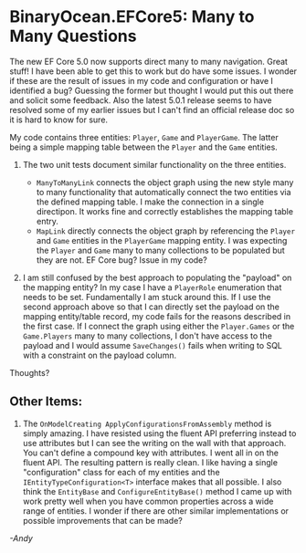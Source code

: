 # BinaryOcean.EFCore5: Many to Many Questions

The new EF Core 5.0 now supports direct many to many navigation. Great stuff! I have been able to get this to work but do have some issues. I wonder if these are the result of issues in my code and configuration or have I identified a bug? Guessing the former but thought I would put this out there and solicit some feedback. Also the latest 5.0.1 release seems to have resolved some of my earlier issues but I can't find an official release doc so it is hard to know for sure. 

My code contains three entities: `Player`, `Game` and `PlayerGame`. The latter being a simple mapping table between the `Player` and the `Game` entities.

1. The two unit tests document similar functionality on the three entities.
   - `ManyToManyLink` connects the object graph using the new style many to many functionality that automatically connect the two entities via the defined mapping table. I make the connection in a single directipon. It works fine and correctly establishes the mapping table entry. 
    - `MapLink` directly connects the object graph by referencing the `Player` and `Game` entities in the `PlayerGame` mapping entity. I was expecting the `Player` and `Game` many to many collections to be populated but they are not. EF Core bug? Issue in my code?

1. I am still confused by the best approach to populating the "payload" on the mapping entity? In my case I have a `PlayerRole` enumeration that needs to be set. Fundamentally I am stuck around this. If I use the second approach above so that I can directly set the payload on the mapping entity/table record, my code fails for the reasons described in the first case. If I connect the graph using either the `Player.Games` or the `Game.Players` many to many collections, I don't have access to the payload and I would assume `SaveChanges()` fails when writing to SQL with a constraint on the payload column.

Thoughts?

## Other Items:

1. The `OnModelCreating ApplyConfigurationsFromAssembly` method is simply amazing. I have resisted using the fluent API preferring instead to use attributes but I can see the writing on the wall with that approach. You can't define a compound key with attributes. I went all in on the fluent API. The resulting pattern is really clean. I like having a single "configuration" class for each of my entities and the `IEntityTypeConfiguration<T>` interface makes that all possible. I also think the `EntityBase` and `ConfigureEntityBase()` method I came up with work pretty well when you have common properties across a wide range of entities. I wonder if there are other similar implementations or possible improvements that can be made?

*-Andy*

